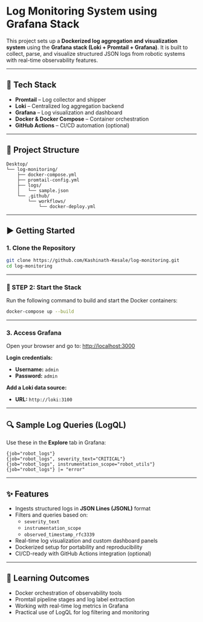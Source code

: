 # Log Monitoring System using Grafana Stack

This project sets up a **Dockerized log aggregation and visualization system** using the **Grafana stack (Loki + Promtail + Grafana)**. It is built to collect, parse, and visualize structured JSON logs from robotic systems with real-time observability features.

---

## 🚀 Tech Stack

- **Promtail** – Log collector and shipper  
- **Loki** – Centralized log aggregation backend  
- **Grafana** – Log visualization and dashboard  
- **Docker & Docker Compose** – Container orchestration  
- **GitHub Actions** – CI/CD automation (optional)

---

## 📁 Project Structure

```
Desktop/
└── log-monitoring/
    ├── docker-compose.yml
    ├── promtail-config.yml
    ├── logs/
    │   └── sample.json
    └── .github/
        └── workflows/
            └── docker-deploy.yml
```

---

## ▶️ Getting Started

### 1. Clone the Repository

```bash
git clone https://github.com/Kashinath-Kesale/log-monitoring.git
cd log-monitoring
```

---

### 🧪 STEP 2: Start the Stack

Run the following command to build and start the Docker containers:

```bash
docker-compose up --build
```

---

### 3. Access Grafana

Open your browser and go to: [http://localhost:3000](http://localhost:3000)

**Login credentials:**
- **Username:** `admin`
- **Password:** `admin`

**Add a Loki data source:**
- **URL:** `http://loki:3100`

---

## 🔍 Sample Log Queries (LogQL)

Use these in the **Explore** tab in Grafana:

```logql
{job="robot_logs"}
{job="robot_logs", severity_text="CRITICAL"}
{job="robot_logs", instrumentation_scope="robot_utils"}
{job="robot_logs"} |= "error"
```

---

## ✨ Features

- Ingests structured logs in **JSON Lines (JSONL)** format  
- Filters and queries based on:
  - `severity_text`
  - `instrumentation_scope`
  - `observed_timestamp_rfc3339`
- Real-time log visualization and custom dashboard panels  
- Dockerized setup for portability and reproducibility  
- CI/CD-ready with GitHub Actions integration (optional)

---

## 🧠 Learning Outcomes

- Docker orchestration of observability tools  
- Promtail pipeline stages and log label extraction  
- Working with real-time log metrics in Grafana  
- Practical use of LogQL for log filtering and monitoring
